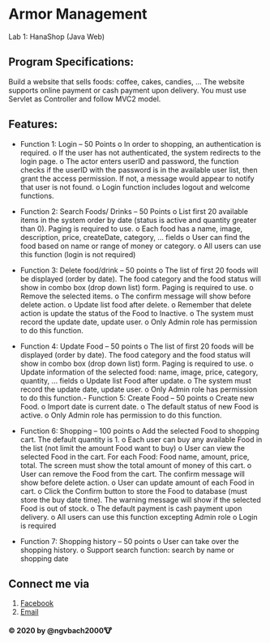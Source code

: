 # Armor Management 
Lab 1: HanaShop 
(Java Web)

## Program Specifications:
Build a website that sells foods: coffee, cakes, candies, ... The website supports online payment or cash payment
upon delivery. You must use Servlet as Controller and follow MVC2 model.

## Features:
- Function 1: Login – 50 Points
o In order to shopping, an authentication is required.
o If the user has not authenticated, the system redirects to the login page.
o The actor enters userID and password, the function checks if the userID with the password is in the
available user list, then grant the access permission. If not, a message would appear to notify that user is
not found.
o Login function includes logout and welcome functions.

- Function 2: Search Foods/ Drinks – 50 Points
o List first 20 available items in the system order by date (status is active and quantity greater than 0). Paging
is required to use.
o Each food has a name, image, description, price, createDate, category, … fields
o User can find the food based on name or range of money or category.
o All users can use this function (login is not required)

- Function 3: Delete food/drink – 50 points
o The list of first 20 foods will be displayed (order by date). The food category and the food status will show
in combo box (drop down list) form. Paging is required to use.
o Remove the selected items.
o The confirm message will show before delete action.
o Update list food after delete.
o Remember that delete action is update the status of the Food to Inactive.
o The system must record the update date, update user.
o Only Admin role has permission to do this function.

- Function 4: Update Food – 50 points
o The list of first 20 foods will be displayed (order by date). The food category and the food status will show
in combo box (drop down list) form. Paging is required to use.
o Update information of the selected food: name, image, price, category, quantity, ... fields
o Update list Food after update.
o The system must record the update date, update user.
o Only Admin role has permission to do this function.- Function 5: Create Food – 50 points
o Create new Food.
o Import date is current date.
o The default status of new Food is active.
o Only Admin role has permission to do this function.

- Function 6: Shopping – 100 points
o Add the selected Food to shopping cart. The default quantity is 1.
o Each user can buy any available Food in the list (not limit the amount Food want to buy)
o User can view the selected Food in the cart. For each Food: Food name, amount, price, total. The screen
must show the total amount of money of this cart.
o User can remove the Food from the cart. The confirm message will show before delete action.
o User can update amount of each Food in cart.
o Click the Confirm button to store the Food to database (must store the buy date time). The warning
message will show if the selected Food is out of stock.
o The default payment is cash payment upon delivery.
o All users can use this function excepting Admin role
o Login is required

- Function 7: Shopping history – 50 points
o User can take over the shopping history.
o Support search function: search by name or shopping date
 
## Connect me via 
1. [Facebook](https://fb.me/ngvbach2000)
2. [Email](mailto:ngvbach2000@gmail.com)

#### © 2020 by @ngvbach2000:cow:
